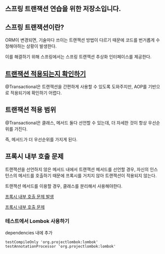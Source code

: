 ## 스프링 트랜잭션 연습을 위한 저장소입니다.

## 스프링 트랜잭션이란?

ORM이 변경되면, 기술마다 쓰이는 트랜잭션 방법이 다르기 때문에 코드를 번거롭게 수정해야하는 상황이 발생한다.

이를 해결하기 위해 스프링에서는 스프링 트랜잭션 추상화 인터페이스를 제공한다.

## [트랜잭션 적용되는지 확인하기](https://waveofymymind.tistory.com/53)

@Transactional은 트랜잭션을 간편하게 사용할 수 있도록 도와주지만, AOP를 기반으로 적용되기에 확인하기 어렵다.

## 트랜잭션 적용 범위

@Transactional은 클래스, 메서드 둘다 선언할 수 있는데, 더 자세한 것이 항상 우선순위를 가진다.

즉, 메서드가 더 우선순위를 가지게 된다.

## 프록시 내부 호출 문제

트랜잭션을 선언하지 않은 메서드 내에서 트랜잭션 메서드를 선언할 경우, 자신의 인스턴스의 메서드를 호출하기 때문에 프록시를 거치지 않아 트랜잭션이 적용되지 않는다.

트랜잭션 메서드를 이용할 경우, 클래스를 분리해서 사용해야한다.

[프록시 내부 호출 문제 발생](https://waveofymymind.tistory.com/54)

[프록시 내부 호출 문제 ](https://waveofymymind.tistory.com/55)


### 테스트에서 Lombok 사용하기

dependencies 내에 추가

```
testCompileOnly 'org.projectlombok:lombok'
testAnnotationProcessor 'org.projectlombok:lombok'
```






